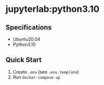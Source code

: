 # jupyterlab:python3.10

## Specifications

- Ubuntu20.04
- Python3.10

## Quick Start

1. Create `.env` (see `.env.template`)
2. Run `docker-compose up`
